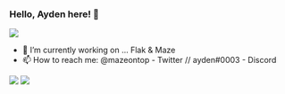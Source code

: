 ### Hello, Ayden here! 👋
<img src="https://camo.githubusercontent.com/95604fb0e202fbab149121b7c01d2705485917e3632433d10740f8235dd30fd4/68747470733a2f2f692e696d6775722e636f6d2f344d37495777502e676966">

 - 🔭 I’m currently working on ... Flak & Maze
 - 📫 How to reach me: @mazeontop - Twitter // ayden#0003 - Discord
<img src="https://camo.githubusercontent.com/95604fb0e202fbab149121b7c01d2705485917e3632433d10740f8235dd30fd4/68747470733a2f2f692e696d6775722e636f6d2f344d37495777502e676966">
<img src="https://github-readme-stats.vercel.app/api?username=mazeontop&&show_icons=true&title_color=000000&icon_color=000000&text_color=000000&bg_color=FFFFFF">
